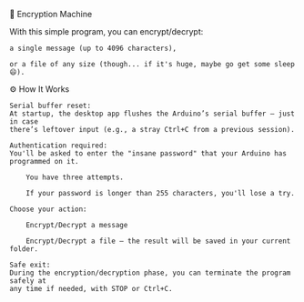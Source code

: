 🔐 Encryption Machine

With this simple program, you can encrypt/decrypt:

    a single message (up to 4096 characters),

    or a file of any size (though... if it's huge, maybe go get some sleep 😄).

⚙️ How It Works

    Serial buffer reset:
    At startup, the desktop app flushes the Arduino’s serial buffer — just in case
    there’s leftover input (e.g., a stray Ctrl+C from a previous session).

    Authentication required:
    You'll be asked to enter the "insane password" that your Arduino has programmed on it.

        You have three attempts.

        If your password is longer than 255 characters, you'll lose a try.

    Choose your action:

        Encrypt/Decrypt a message

        Encrypt/Decrypt a file — the result will be saved in your current folder.

    Safe exit:
    During the encryption/decryption phase, you can terminate the program safely at 
    any time if needed, with STOP or Ctrl+C.
